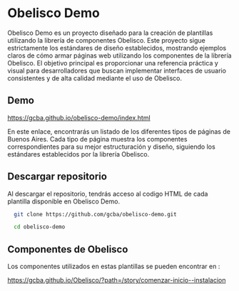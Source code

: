 
# Obelisco Demo

Obelisco Demo es un proyecto diseñado para la creación de plantillas utilizando la librería de componentes Obelisco. Este proyecto sigue estrictamente los estándares de diseño establecidos, mostrando ejemplos claros de cómo armar páginas web utilizando los componentes de la librería Obelisco. El objetivo principal es proporcionar una referencia práctica y visual para desarrolladores que buscan implementar interfaces de usuario consistentes y de alta calidad mediante el uso de Obelisco.

## Demo

https://gcba.github.io/obelisco-demo/index.html

En este enlace, encontrarás un listado de los diferentes tipos de páginas de Buenos Aires. Cada tipo de página muestra los componentes correspondientes para su mejor estructuración y diseño, siguiendo los estándares establecidos por la librería Obelisco.


## Descargar repositorio

Al descargar el repositorio, tendrás acceso al codigo HTML de cada plantilla disponible en Obelisco Demo.

```bash
  git clone https://github.com/gcba/obelisco-demo.git

  cd obelisco-demo
```
## Componentes de Obelisco

Los componentes utilizados en estas plantillas se pueden encontrar en :

https://gcba.github.io/Obelisco/?path=/story/comenzar-inicio--instalacion

